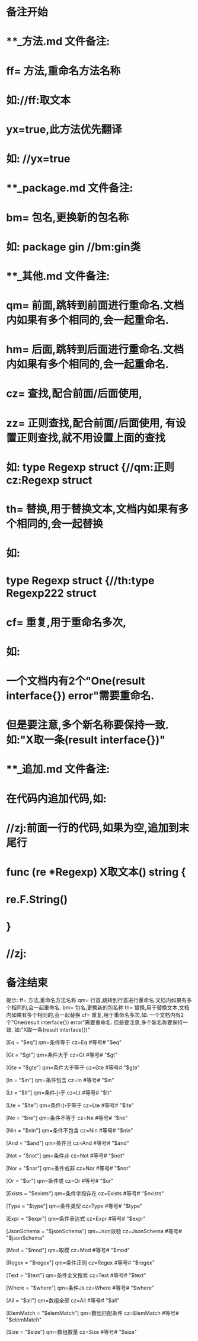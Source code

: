 # 备注开始
# **_方法.md 文件备注:
# ff= 方法,重命名方法名称
# 如://ff:取文本
#
# yx=true,此方法优先翻译
# 如: //yx=true

# **_package.md 文件备注:
# bm= 包名,更换新的包名称 
# 如: package gin //bm:gin类

# **_其他.md 文件备注:
# qm= 前面,跳转到前面进行重命名.文档内如果有多个相同的,会一起重命名.
# hm= 后面,跳转到后面进行重命名.文档内如果有多个相同的,会一起重命名.
# cz= 查找,配合前面/后面使用,
# zz= 正则查找,配合前面/后面使用, 有设置正则查找,就不用设置上面的查找
# 如: type Regexp struct {//qm:正则 cz:Regexp struct
#
# th= 替换,用于替换文本,文档内如果有多个相同的,会一起替换
# 如:
# type Regexp struct {//th:type Regexp222 struct
#
# cf= 重复,用于重命名多次,
# 如: 
# 一个文档内有2个"One(result interface{}) error"需要重命名.
# 但是要注意,多个新名称要保持一致. 如:"X取一条(result interface{})"

# **_追加.md 文件备注:
# 在代码内追加代码,如:
# //zj:前面一行的代码,如果为空,追加到末尾行
# func (re *Regexp) X取文本() string { 
# re.F.String()
# }
# //zj:
# 备注结束

提示:
ff= 方法,重命名方法名称
qm= 行首,跳转到行首进行重命名.文档内如果有多个相同的,会一起重命名.
bm= 包名,更换新的包名称
th= 替换,用于替换文本,文档内如果有多个相同的,会一起替换
cf= 重复,用于重命名多次,如: 一个文档内有2个"One(result interface{}) error"需要重命名.
 但是要注意,多个新名称要保持一致. 如:"X取一条(result interface{})"

[Eq = "$eq"]
qm=条件等于
cz=Eq #等号# "$eq"

[Gt = "$gt"]
qm=条件大于
cz=Gt #等号# "$gt"

[Gte = "$gte"]
qm=条件大于等于
cz=Gte #等号# "$gte"

[In = "$in"]
qm=条件包含
cz=In #等号# "$in"

[Lt = "$lt"]
qm=条件小于
cz=Lt #等号# "$lt"

[Lte = "$lte"]
qm=条件小于等于
cz=Lte #等号# "$lte"

[Ne = "$ne"]
qm=条件不等于
cz=Ne #等号# "$ne"

[Nin = "$nin"]
qm=条件不包含
cz=Nin #等号# "$nin"

[And = "$and"]
qm=条件且
cz=And #等号# "$and"

[Not = "$not"]
qm=条件非
cz=Not #等号# "$not"

[Nor = "$nor"]
qm=条件或非
cz=Nor #等号# "$nor"

[Or = "$or"]
qm=条件或
cz=Or #等号# "$or"

[Exists = "$exists"]
qm=条件字段存在
cz=Exists #等号# "$exists"

[Type = "$type"]
qm=条件类型
cz=Type #等号# "$type"

[Expr = "$expr"]
qm=条件表达式
cz=Expr #等号# "$expr"

[JsonSchema = "$jsonSchema"]
qm=Json效验
cz=JsonSchema #等号# "$jsonSchema"

[Mod = "$mod"]
qm=取模
cz=Mod #等号# "$mod"

[Regex = "$regex"]
qm=条件正则
cz=Regex #等号# "$regex"

[Text = "$text"]
qm=条件全文搜索
cz=Text #等号# "$text"

[Where = "$where"]
qm=条件Js
cz=Where #等号# "$where"

[All = "$all"]
qm=数组全部
cz=All #等号# "$all"

[ElemMatch = "$elemMatch"]
qm=数组匹配条件
cz=ElemMatch #等号# "$elemMatch"

[Size = "$size"]
qm=数组数量
cz=Size #等号# "$size"
